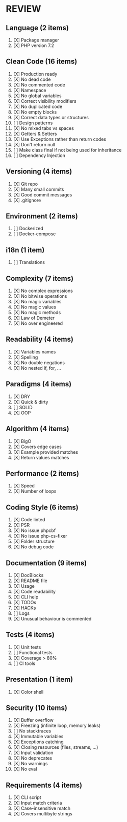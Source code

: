 # REVIEW

## Language (2 items)

 1. [X] Package manager
 1. [X] PHP version 7.2

## Clean Code (16 items)

 1. [X] Production ready
 1. [X] No dead code
 1. [X] No commented code
 1. [X] Namespace
 1. [X] No global variables
 1. [X] Correct visibility modifiers
 1. [X] No duplicated code
 1. [X] No empty blocks
 1. [X] Correct data types or structures
 1. [ ] Design patterns
 1. [X] No mixed tabs vs spaces
 1. [X] Getters & Setters
 1. [X] Use Exceptions rather than return codes
 1. [X] Don't return null
 1. [ ] Make class final if not being used for inheritance
 1. [ ] Dependency Injection
 
## Versioning (4 items)

 1. [X] Git repo
 1. [X] Many small commits
 1. [X] Good commit messages
 1. [X] .gitignore

## Environment (2 items)

 1. [ ] Dockerized
 1. [ ] Docker-compose
 
## i18n (1 item)

 1. [ ] Translations
 
## Complexity (7 items)

 1. [X] No complex expressions
 1. [X] No bitwise operations
 1. [X] No magic variables
 1. [X] No magic values
 1. [X] No magic methods
 1. [X] Law of Demeter
 1. [X] No over engineered
 
## Readability (4 items)

 1. [X] Variables names
 1. [X] Spelling
 1. [X] No double negations
 1. [X] No nested if, for, ...
 
## Paradigms (4 items)

 1. [X] DRY
 1. [X] Quick & dirty
 1. [ ] SOLID
 1. [X] OOP

## Algorithm (4 items)

 1. [X] BigO
 1. [X] Covers edge cases
 1. [X] Example provided matches
 1. [X] Return values matches

## Performance (2 items)

 1. [X] Speed
 1. [X] Number of loops

## Coding Style (6 items)

 1. [X] Code linted
 1. [X] PSR
 1. [X] No issue phpcbf
 1. [X] No issue php-cs-fixer
 1. [X] Folder structure
 1. [X] No debug code

## Documentation (9 items)

 1. [X] DocBlocks
 1. [X] README file
 1. [X] Usage
 1. [X] Code readability
 1. [X] CLI help
 1. [X] TODOs
 1. [X] HACKs
 1. [ ] Logs
 1. [X] Unusual behaviour is commented

## Tests (4 items)

 1. [X] Unit tests
 1. [ ] Functional tests
 1. [X] Coverage > 80%
 1. [ ] CI tools

## Presentation (1 item)

 1. [X] Color shell
 
## Security (10 items)

 1. [X] Buffer overflow
 1. [X] Freezing (infinite loop, memory leaks)
 1. [ ] No stacktraces
 1. [X] Immutable variables
 1. [X] Exceptions catching
 1. [X] Closing resources (files, streams, ...)
 1. [X] Input validation
 1. [X] No deprecates
 1. [X] No warnings
 1. [X] No eval

## Requirements (4 items)

 1. [X] CLI script
 1. [X] Input match criteria
 1. [X] Case-insensitive match
 1. [X] Covers multibyte strings
